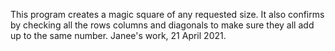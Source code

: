 This program creates a magic square of any requested size. 
It also confirms by checking all the rows columns and diagonals to make sure they all add up to the same number.
Janee's work, 21 April 2021.
